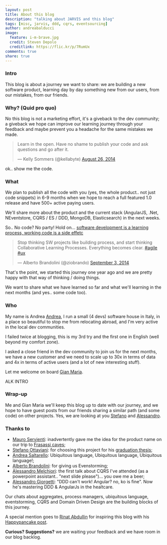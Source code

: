 ```yaml
---
layout: post
title: About this blog
description: "talking about JARVIS and this blog"
tags: [misc, jarvis, ddd, cqrs, eventsourcing]
author: andreabalducci
image:
  feature: i-m-brave.jpg
  credit: Steven Depolo
  creditlink: https://flic.kr/p/7RumUx
comments: true
share: true
---
```

### Intro
This blog is about a journey we want to share: we are building a new software product, learning day by day something new from our users, from our mistakes, from our friends.

### Why? (Quid pro quo)
No this blog is not a marketing effort, it's a giveback to the dev community; a giveback we hope can improve our learning journey through your feedback and maybe prevent you a headache for the same mistakes we made.

<blockquote class="twitter-tweet" ><p>Learn in the open. Have no shame to publish your code and ask questions and go after it.</p>&mdash; Kelly Sommers (@kellabyte) <a href="https://twitter.com/kellabyte/status/504105483569860608">August 26, 2014</a></blockquote>

ok.. show me the code.

### What
We plan to publish all the code with you (yes, the whole product.. not just code snippets) in 6-9 months when we hope to reach a full featured 1.0 release and have 500+ active paying users.

We'll share more about the product and the current stack (AngularJS, .Net, NEventstore, CQRS / ES / DDD, MongoDB, Elasticsearch) in the next weeks.

So.. No code? No party! Hold on... [software development is a learning process, working code is a side effetc](http://www.slideshare.net/ziobrando/model-storming)

<blockquote class="twitter-tweet" ><p>Stop thinking SW projects like building process, and start thinking Collaborative Learning Processes. Everything becomes clear. <a href="https://twitter.com/hashtag/agile?src=hash">#agile</a> <a href="https://twitter.com/hashtag/ux?src=hash">#ux</a></p>&mdash; Alberto Brandolini (@ziobrando) <a href="https://twitter.com/ziobrando/status/507156257552470016">September 3, 2014</a></blockquote>

That's the point, we started this journey one year ago and we are pretty happy with that way of thinking / doing things.

We want to share what we have learned so far and what we'll learning in the next months (and yes.. some code too).

### Who
My name is Andrea [Andrea](/about/andreabalducci/), I run a small (4 devs) software house in Italy, in a place so beautiful to stop me from relocating abroad, and I'm very active in the local dev communities.

I failed twice at blogging, this is my 3rd try and the first one in English (well beyond my comfort zone).

I asked a close friend in the dev community to join us for the next months, we have a new customer and we need to scale up to 30x in terms of data and 4x in terms of active users (and a lot of new interesting stuff).

Let me welcome on board [Gian Maria](/about/gianmariaricci/).

ALK INTRO


### Wrap-up
Me and Gian Maria we'll keep this blog up to date with our journey, and we hope to have guest posts from our friends sharing a similar path (and some code) on other projects.
Yes, we are looking at you [Stefano](https://twitter.com/ste8) and  [Alessandro](https://twitter.com/A_Giorgetti).

### Thanks to
- [Mauro Servienti](https://twitter.com/mauroservienti): inadvertently gave me the idea for the product name on our trip to [Frasassi caves](http://www.frasassi.com/);
- [Stefano Ottaviani](https://twitter.com/ste8): for choosing this project for his [graduation thesis](http://blogs.ugidotnet.org/ste8/archive/2014/03/03/pubblicazione-della-tesina-su-ddd-e-cqrs.aspx);
- [Andrea Saltarello](https://twitter.com/andysal74): Ubiquitous language, Ubiquitous language, Ubiquitous language!;
- [Alberto Brandolini](https://twitter.com/ziobrando): for giving us Evenstorming;
- [Alessandro Melchiori](https://twitter.com/amelchiori): the first talk about CQRS I've attended (as a powerpoint assistant.. "next slide please")... you owe me a beer;
- [Alessandro Giorgetti](https://twitter.com/A_Giorgetti): "DDD can't work! Angular? no, ko is fine". Now he's mastering DDD & AngularJs in the healtcare.

Our chats about aggregates, process managers, ubiquitous language, eventstorming, CQRS and Domain Driven Design are the building blocks of this journey.

A special mention goes to [Rinat Abdullin](https://twitter.com/abdullin) for inspiring this blog with his [Happypancake post](http://abdullin.com/long/happypancake/).

<strong>Curious? Suggestions?</strong> we are waiting your feedback and we have room in our blog backlog.


<script async src="//platform.twitter.com/widgets.js" charset="utf-8"></script>
